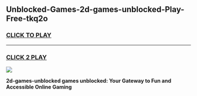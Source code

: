 
## Unblocked-Games-2d-games-unblocked-Play-Free-tkq2o
<h3>
<a href="https://premium76.site?title=2d-games-unblocked&ref=18A1">CLICK TO PLAY</a></h3>
<hr>

<h3>
<a href="https://premium76.site?title=2d-games-unblocked&ref=18A1">CLICK 2 PLAY</a>
  
</h3>

<a href="https://premium76.site?title=2d-games-unblocked&ref=18A1"><img src="https://clearcache.store/games.png"></a>


**2d-games-unblocked games unblocked: Your Gateway to Fun and Accessible Online Gaming**
